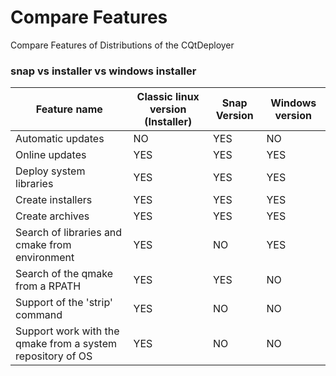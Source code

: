 # Compare Features

Compare Features of Distributions of the CQtDeployer

### snap vs installer vs windows installer

| Feature name  | Classic linux version (Installer)  |  Snap Version | Windows version |
|---|---|---|----|
| Automatic updates  | NO  |  YES | NO | 
| Online updates  | YES  | YES  | YES |
| Deploy system libraries  |  YES |  YES | YES |
| Create installers  |  YES | YES  | YES |
| Create archives  |  YES |  YES | YES |
| Search of libraries and cmake from environment  |  YES |  NO | YES |
| Search of the qmake from a RPATH |  YES |  YES | NO | 
| Support of the 'strip' command  |  YES |  NO | NO |
| Support work with the qmake from a system repository of OS| YES| NO| NO |

